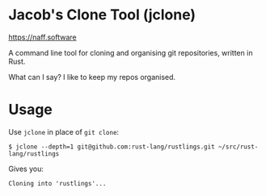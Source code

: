 Jacob's Clone Tool (jclone)
===========================

https://naff.software

A command line tool for cloning and organising git repositories, written in Rust.

What can I say? I like to keep my repos organised.

# Usage

Use `jclone` in place of `git clone`:

```
$ jclone --depth=1 git@github.com:rust-lang/rustlings.git ~/src/rust-lang/rustlings
```

Gives you:

```
Cloning into 'rustlings'...

```
